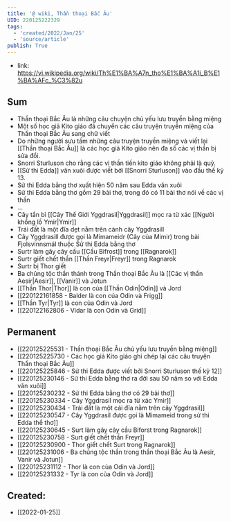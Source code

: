 ```yaml
---
title: '@ wiki, Thần thoại Bắc Âu'
UID: 220125222329
tags:
  - 'created/2022/Jan/25'
  - 'source/article'
publish: True
---
```

- link: https://vi.wikipedia.org/wiki/Th%E1%BA%A7n_tho%E1%BA%A1i_B%E1%BA%AFc_%C3%82u

## Sum
- Thần thoại Bắc Âu là những câu chuyện chủ yếu lưu truyền bằng miệng
- Một số học giả Kito giáo đã chuyển các câu truyện truyền miệng của Thần thoại Bắc Âu sang chữ viết
- Do những người sưu tầm những câu truyện truyền miệng và viết lại [[Thần thoại Bắc Âu]] là các học giả Kito giáo nên đa số các vị thần bị sửa đổi.
- Snorri Sturluson cho rằng các vị thần tiền kito giáo không phải là quỷ.
- [[Sử thi Edda]] văn xuôi được viết bởi [[Snorri Sturluson]] vào đầu thế kỷ 13.
- Sử thi Edda bằng thơ xuất hiện 50 năm sau Edda văn xuôi
- Sử thi Edda bằng thơ gồm 29 bài thơ, trong đó có 11 bài thơ nói về các vị thần
- ...
- Cây tần bì [[Cây Thế Giới Yggdrasil|Yggdrasil]] mọc ra từ xác [[Người khổng lồ Ymir|Ymir]]
- Trái đất là một đĩa dẹt nằm trên cành cây Yggdrasill
- Cây Yggdrasill được gọi là Mimameidr (Cây của Mimir) trong bài Fjolsvinnsmál thuộc Sử thi Edda bằng thơ
- Surtr làm gãy cây cầu [[Cầu Bifrost]] trong [[Ragnarok]]
- Surtr giết chết thần [[Thần Freyr|Freyr]] trong Ragnarok
- Surtr bị Thor giết
- Ba chủng tộc thần thánh trong Thần thoại Bắc Âu là [[Các vị thần Aesir|Aesir]], [[Vanir]] và Jotun
- [[Thần Thor|Thor]] là con của [[Thần Odin|Odin]] và Jord
- [[220122161858 - Balder là con của Odin và Frigg]]
- [[Thần Tyr|Tyr]] là con của Odin và Jord
- [[220122162806 - Vidar là con Odin và Grid]]

## Permanent
- [[220125225531 - Thần thoại Bắc Âu chủ yếu lưu truyền bằng miệng]]
- [[220125225730 - Các học giả Kito giáo ghi chép lại các câu truyện Thần thoại Bắc Âu]]
- [[220125225846 - Sử thi Edda được viết bởi Snorri Sturluson thế kỷ 12]]
- [[220125230146 - Sử thi Edda bằng thơ ra đời sau 50 năm so với Edda văn xuôi]]
- [[220125230232 - Sử thi Edda bằng thơ có 29 bài thơ]]
- [[220125230334 - Cây Yggdrasil mọc ra từ xác Ymir]]
- [[220125230434 - Trái đất là một cái đĩa nằm trên cây Yggdrasil]]
- [[220125230547 - Cây Yggdrasil được gọi là Mimameid trong sử thi Edda thể thơ]]
- [[220125230645 - Surt làm gãy cây cầu Biforst trong Ragnarok]]
- [[220125230758 - Surt giết chết thần Freyr]]
- [[220125230900 - Thor giết chết Surt trong Ragnarok]]
- [[220125231006 - Ba chủng tộc thần trong thần thoại Bắc Âu là Aesir, Vanir và Jotun]]
- [[220125231112 - Thor là con của Odin và Jord]]
- [[220125231332 - Tyr là con của Odin và Jord]]




## Created:
- [[2022-01-25]]
